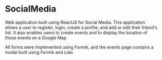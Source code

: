 # SocialMedia
Web application built using ReactJS for Social Media.  This application allows a user to register, login, create a profile, and add or edit their friend's list.  It also enables users to create events and to display the location of those events on a Google Map.  

All forms were implemented using Formik, and the events page contains a modal built using Formik and Loki.
